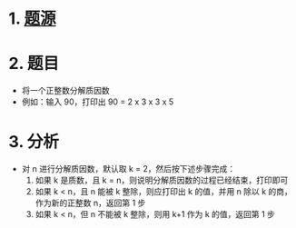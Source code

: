 # 1. [题源](https://fishc.com.cn/forum.php?mod=viewthread&tid=84853&ctid=588)


# 2. 题目

- 将一个正整数分解质因数
- 例如：输入 90，打印出 90 = 2 x 3 x 3 x 5


# 3. 分析

- 对 n 进行分解质因数，默认取 k = 2，然后按下述步骤完成：
	1. 如果 k 是质数，且 k = n，则说明分解质因数的过程已经结束，打印即可
	2. 如果 k < n，且 n 能被 k 整除，则应打印出 k 的值，并用 n 除以 k 的商，作为新的正整数 n，返回第 1 步
	3. 如果 k < n，但 n 不能被 k 整除，则用 k+1 作为 k 的值，返回第 1 步

